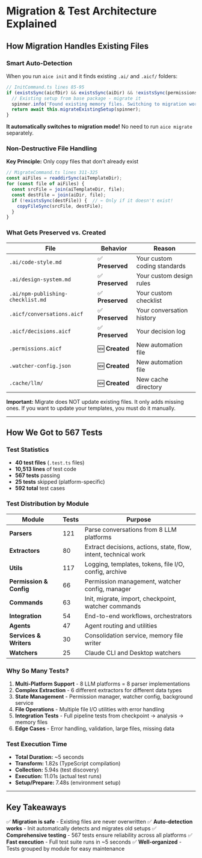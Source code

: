 # Migration & Test Architecture Explained

## How Migration Handles Existing Files

### Smart Auto-Detection

When you run `aice init` and it finds existing `.ai/` and `.aicf/` folders:

```typescript
// InitCommand.ts lines 85-95
if (existsSync(aicfDir) && existsSync(aiDir) && !existsSync(permissionsFile)) {
  // Existing setup from base package - migrate it
  spinner.info('Found existing memory files. Switching to migration workflow...');
  return await this.migrateExistingSetup(spinner);
}
```

**It automatically switches to migration mode!** No need to run `aice migrate` separately.

### Non-Destructive File Handling

**Key Principle:** Only copy files that don't already exist

```typescript
// MigrateCommand.ts lines 311-325
const aiFiles = readdirSync(aiTemplateDir);
for (const file of aiFiles) {
  const srcFile = join(aiTemplateDir, file);
  const destFile = join(aiDir, file);
  if (!existsSync(destFile)) {  // ← Only if it doesn't exist!
    copyFileSync(srcFile, destFile);
  }
}
```

### What Gets Preserved vs. Created

| File | Behavior | Reason |
|------|----------|--------|
| `.ai/code-style.md` | ✅ **Preserved** | Your custom coding standards |
| `.ai/design-system.md` | ✅ **Preserved** | Your custom design rules |
| `.ai/npm-publishing-checklist.md` | ✅ **Preserved** | Your custom checklist |
| `.aicf/conversations.aicf` | ✅ **Preserved** | Your conversation history |
| `.aicf/decisions.aicf` | ✅ **Preserved** | Your decision log |
| `.permissions.aicf` | 🆕 **Created** | New automation file |
| `.watcher-config.json` | 🆕 **Created** | New automation file |
| `.cache/llm/` | 🆕 **Created** | New cache directory |

**Important:** Migrate does NOT update existing files. It only adds missing ones. If you want to update your templates, you must do it manually.

---

## How We Got to 567 Tests

### Test Statistics

- **40 test files** (`.test.ts` files)
- **10,513 lines** of test code
- **567 tests** passing
- **25 tests** skipped (platform-specific)
- **592 total** test cases

### Test Distribution by Module

| Module | Tests | Purpose |
|--------|-------|---------|
| **Parsers** | 121 | Parse conversations from 8 LLM platforms |
| **Extractors** | 80 | Extract decisions, actions, state, flow, intent, technical work |
| **Utils** | 117 | Logging, templates, tokens, file I/O, config, archive |
| **Permission & Config** | 66 | Permission management, watcher config, manager |
| **Commands** | 63 | Init, migrate, import, checkpoint, watcher commands |
| **Integration** | 54 | End-to-end workflows, orchestrators |
| **Agents** | 47 | Agent routing and utilities |
| **Services & Writers** | 30 | Consolidation service, memory file writer |
| **Watchers** | 25 | Claude CLI and Desktop watchers |

### Why So Many Tests?

1. **Multi-Platform Support** - 8 LLM platforms = 8 parser implementations
2. **Complex Extraction** - 6 different extractors for different data types
3. **State Management** - Permission manager, watcher config, background service
4. **File Operations** - Multiple file I/O utilities with error handling
5. **Integration Tests** - Full pipeline tests from checkpoint → analysis → memory files
6. **Edge Cases** - Error handling, validation, large files, missing data

### Test Execution Time

- **Total Duration:** ~5 seconds
- **Transform:** 1.82s (TypeScript compilation)
- **Collection:** 5.94s (test discovery)
- **Execution:** 11.01s (actual test runs)
- **Setup/Prepare:** 7.48s (environment setup)

---

## Key Takeaways

✅ **Migration is safe** - Existing files are never overwritten
✅ **Auto-detection works** - Init automatically detects and migrates old setups
✅ **Comprehensive testing** - 567 tests ensure reliability across all platforms
✅ **Fast execution** - Full test suite runs in ~5 seconds
✅ **Well-organized** - Tests grouped by module for easy maintenance

